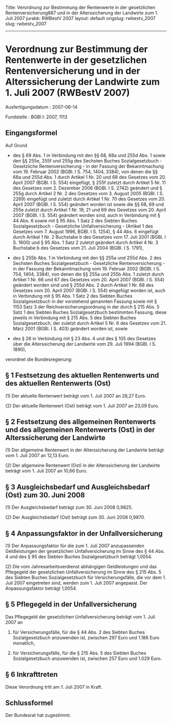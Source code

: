 Title: Verordnung zur Bestimmung der Rentenwerte in der gesetzlichen Rentenversicherung887
  und in der Alterssicherung der Landwirte zum 1. Juli 2007
jurabk: RWBestV 2007
layout: default
origslug: rwbestv_2007
slug: rwbestv_2007

---

# Verordnung zur Bestimmung der Rentenwerte in der gesetzlichen Rentenversicherung und in der Alterssicherung der Landwirte zum 1. Juli 2007 (RWBestV 2007)

Ausfertigungsdatum
:   2007-06-14

Fundstelle
:   BGBl I: 2007, 1113



## Eingangsformel

Auf Grund

-   des § 69 Abs. 1 in Verbindung mit den §§ 68, 68a und 255d Abs. 1 sowie
    den §§ 255e, 255f und 255g des Sechsten Buches Sozialgesetzbuch -
    Gesetzliche Rentenversicherung - in der Fassung der Bekanntmachung vom
    19\. Februar 2002 (BGBl. I S. 754, 1404, 3384), von denen die §§ 68a
    und 255d Abs. 1 durch Artikel 1 Nr. 20 und 68 des Gesetzes vom 20.
    April 2007 (BGBl. I S. 554) eingefügt, § 255f zuletzt durch Artikel 5
    Nr. 11 des Gesetzes vom 2. Dezember 2006 (BGBl. I S. 2742) geändert
    und § 255g durch Artikel 2 Nr. 2 des Gesetzes vom 3. August 2005
    (BGBl. I S. 2269) eingefügt und zuletzt durch Artikel 1 Nr. 70 des
    Gesetzes vom 20. April 2007 (BGBl. I S. 554) geändert worden ist sowie
    die §§ 68, 69 und 255e zuletzt durch Artikel 1 Nr. 19, 21 und 69 des
    Gesetzes vom 20. April 2007 (BGBl. I S. 554) geändert worden sind,
    auch in Verbindung mit § 44 Abs. 6 sowie mit § 95 Abs. 1 Satz 2 des
    Siebten Buches Sozialgesetzbuch - Gesetzliche Unfallversicherung -
    (Artikel 1 des Gesetzes vom 7. August 1996, BGBl. I S. 1254), § 44
    Abs. 6 eingefügt durch Artikel 1 Nr. 2 Buchstabe b des Gesetzes vom
    17\. Juli 2001 (BGBl. I S. 1600) und § 95 Abs. 1 Satz 2 zuletzt
    geändert durch Artikel 4 Nr. 3 Buchstabe b des Gesetzes vom 21. Juli
    2004 (BGBl. I S. 1791),


-   des § 255b Abs. 1 in Verbindung mit den §§ 255a und 255d Abs. 2 des
    Sechsten Buches Sozialgesetzbuch - Gesetzliche Rentenversicherung - in
    der Fassung der Bekanntmachung vom 19. Februar 2002 (BGBl. I S. 754,
    1404, 3384), von denen die §§ 255a und 255b Abs. 1 zuletzt durch
    Artikel 1 Nr. 66 und 67 des Gesetzes vom 20. April 2007 (BGBl. I S.
    554) geändert worden sind und § 255d Abs. 2 durch Artikel 1 Nr. 68 des
    Gesetzes vom 20. April 2007 (BGBl. I S. 554) eingefügt worden ist,
    auch in Verbindung mit § 95 Abs. 1 Satz 2 des Siebten Buches
    Sozialgesetzbuch in der vorstehend genannten Fassung sowie mit § 1153
    Satz 3 der Reichversicherungsordnung in der durch § 215 Abs. 5 Satz 1
    des Siebten Buches Sozialgesetzbuch bestimmten Fassung, diese jeweils
    in Verbindung mit § 215 Abs. 5 des Siebten Buches Sozialgesetzbuch,
    der zuletzt durch Artikel 5 Nr. 6 des Gesetzes vom 21. März 2001
    (BGBl. I S. 403) geändert worden ist, sowie


-   des § 26 in Verbindung mit § 23 Abs. 4 und des § 105 des Gesetzes über
    die Alterssicherung der Landwirte vom 29. Juli 1994 (BGBl. I S. 1890),



verordnet die Bundesregierung:


## § 1 Festsetzung des aktuellen Rentenwerts und des aktuellen Rentenwerts (Ost)

(1) Der aktuelle Rentenwert beträgt vom 1. Juli 2007 an 26,27 Euro.

(2) Der aktuelle Rentenwert (Ost) beträgt vom 1. Juli 2007 an 23,09
Euro.


## § 2 Festsetzung des allgemeinen Rentenwerts und des allgemeinen Rentenwerts (Ost) in der Alterssicherung der Landwirte

(1) Der allgemeine Rentenwert in der Alterssicherung der Landwirte
beträgt vom 1. Juli 2007 an 12,13 Euro.

(2) Der allgemeine Rentenwert (Ost) in der Alterssicherung der
Landwirte beträgt vom 1. Juli 2007 an 10,66 Euro.


## § 3 Ausgleichsbedarf und Ausgleichsbedarf (Ost) zum 30. Juni 2008

(1) Der Ausgleichsbedarf beträgt zum 30. Juni 2008 0,9825.

(2) Der Ausgleichsbedarf (Ost) beträgt zum 30. Juni 2008 0,9870.


## § 4 Anpassungsfaktor in der Unfallversicherung

(1) Der Anpassungsfaktor für die zum 1. Juli 2007 anzupassenden
Geldleistungen der gesetzlichen Unfallversicherung im Sinne des § 44
Abs. 4 und des § 95 des Siebten Buches Sozialgesetzbuch beträgt
1,0054.

(2) Die vom Jahresarbeitsverdienst abhängigen Geldleistungen und das
Pflegegeld der gesetzlichen Unfallversicherung im Sinne des § 215 Abs.
5 des Siebten Buches Sozialgesetzbuch für Versicherungsfälle, die vor
dem 1. Juli 2007 eingetreten sind, werden zum 1. Juli 2007 angepasst.
Der Anpassungsfaktor beträgt 1,0054.


## § 5 Pflegegeld in der Unfallversicherung

Das Pflegegeld der gesetzlichen Unfallversicherung beträgt vom 1. Juli
2007 an

1.  für Versicherungsfälle, für die § 44 Abs. 2 des Siebten Buches
    Sozialgesetzbuch anzuwenden ist, zwischen 297 Euro und 1.186 Euro
    monatlich,


2.  für Versicherungsfälle, für die § 215 Abs. 5 des Siebten Buches
    Sozialgesetzbuch anzuwenden ist, zwischen 257 Euro und 1.029 Euro.





## § 6 Inkrafttreten

Diese Verordnung tritt am 1. Juli 2007 in Kraft.


## Schlussformel

Der Bundesrat hat zugestimmt.

